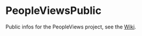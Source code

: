 # PeopleViewsPublic
Public infos for the PeopleViews project, see the [Wiki](https://github.com/misc0110/PeopleViewsPublic/wiki).
